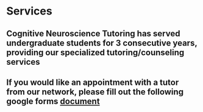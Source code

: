 # Services

## Cognitive Neuroscience Tutoring has served undergraduate students for 3 consecutive years, providing our specialized tutoring/counseling services

## If you would like an appointment with a tutor from our network, please fill out the following google forms [document](https://docs.google.com/forms/d/1BK7aMDuBzLApmF6-cGmR_GRqJyyRcwH9bcVB_C3fgYg/edit)
